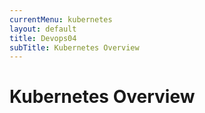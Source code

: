 ```yaml
---
currentMenu: kubernetes
layout: default
title: Devops04
subTitle: Kubernetes Overview
---
```


# Kubernetes Overview

